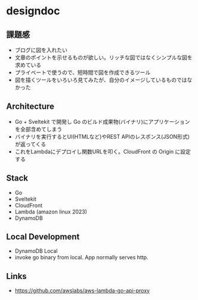 # designdoc
## 課題感
- ブログに図を入れたい
- 文章のポイントを示せるものが欲しい。リッチな図ではなくシンプルな図を求めている
- プライベートで使うので、短時間で図を作成できるツール
- 図を描くツールをいろいろ見てみたが、自分のイメージしているものではなかった

## Architecture
- Go + Sveltekit で開発し Go のビルド成果物(バイナリ)にアプリケーションを全部含めてしまう
- バイナリを実行するとUI(HTMLなど)やREST APIのレスポンス(JSON形式)が返ってくる
- これをLambdaにデプロイし関数URLを叩く。CloudFront の Origin に設定する

## Stack
- Go
- Sveltekit
- CloudFront
- Lambda (amazon linux 2023)
- DynamoDB

## Local Development
- DynamoDB Local
- invoke go binary from local. App normally serves http.

## Links
- https://github.com/awslabs/aws-lambda-go-api-proxy
